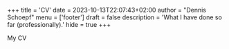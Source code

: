 +++
title = 'CV'
date = 2023-10-13T22:07:43+02:00
author = "Dennis Schoepf"
menu = ['footer']
draft = false
description = 'What I have done so far (professionally).'
hide = true
+++

My CV
